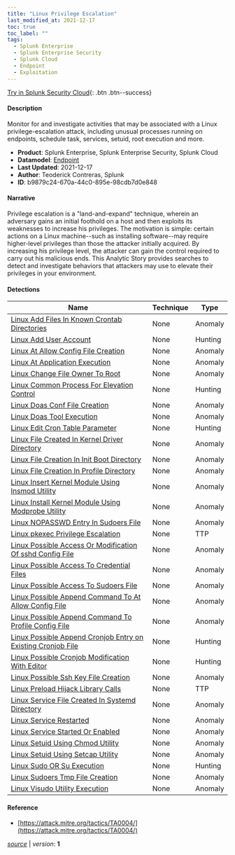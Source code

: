 ```yaml
---
title: "Linux Privilege Escalation"
last_modified_at: 2021-12-17
toc: true
toc_label: ""
tags:
  - Splunk Enterprise
  - Splunk Enterprise Security
  - Splunk Cloud
  - Endpoint
  - Exploitation
---
```


[Try in Splunk Security Cloud](https://www.splunk.com/en_us/cyber-security.html){: .btn .btn--success}

#### Description

Monitor for and investigate activities that may be associated with a Linux privilege-escalation attack, including unusual processes running on endpoints, schedule task, services, setuid, root execution and more.

- **Product**: Splunk Enterprise, Splunk Enterprise Security, Splunk Cloud
- **Datamodel**: [Endpoint](https://docs.splunk.com/Documentation/CIM/latest/User/Endpoint)
- **Last Updated**: 2021-12-17
- **Author**: Teoderick Contreras, Splunk
- **ID**: b9879c24-670a-44c0-895e-98cdb7d0e848

#### Narrative

Privilege escalation is a "land-and-expand" technique, wherein an adversary gains an initial foothold on a host and then exploits its weaknesses to increase his privileges. The motivation is simple: certain actions on a Linux machine--such as installing software--may require higher-level privileges than those the attacker initially acquired. By increasing his privilege level, the attacker can gain the control required to carry out his malicious ends. This Analytic Story provides searches to detect and investigate behaviors that attackers may use to elevate their privileges in your environment.

#### Detections

| Name        | Technique   | Type         |
| ----------- | ----------- |--------------|
| [Linux Add Files In Known Crontab Directories](/endpoint/linux_add_files_in_known_crontab_directories/) | None| Anomaly |
| [Linux Add User Account](/endpoint/linux_add_user_account/) | None| Hunting |
| [Linux At Allow Config File Creation](/endpoint/linux_at_allow_config_file_creation/) | None| Anomaly |
| [Linux At Application Execution](/endpoint/linux_at_application_execution/) | None| Anomaly |
| [Linux Change File Owner To Root](/endpoint/linux_change_file_owner_to_root/) | None| Anomaly |
| [Linux Common Process For Elevation Control](/endpoint/linux_common_process_for_elevation_control/) | None| Hunting |
| [Linux Doas Conf File Creation](/endpoint/linux_doas_conf_file_creation/) | None| Anomaly |
| [Linux Doas Tool Execution](/endpoint/linux_doas_tool_execution/) | None| Anomaly |
| [Linux Edit Cron Table Parameter](/endpoint/linux_edit_cron_table_parameter/) | None| Hunting |
| [Linux File Created In Kernel Driver Directory](/endpoint/linux_file_created_in_kernel_driver_directory/) | None| Anomaly |
| [Linux File Creation In Init Boot Directory](/endpoint/linux_file_creation_in_init_boot_directory/) | None| Anomaly |
| [Linux File Creation In Profile Directory](/endpoint/linux_file_creation_in_profile_directory/) | None| Anomaly |
| [Linux Insert Kernel Module Using Insmod Utility](/endpoint/linux_insert_kernel_module_using_insmod_utility/) | None| Anomaly |
| [Linux Install Kernel Module Using Modprobe Utility](/endpoint/linux_install_kernel_module_using_modprobe_utility/) | None| Anomaly |
| [Linux NOPASSWD Entry In Sudoers File](/endpoint/linux_nopasswd_entry_in_sudoers_file/) | None| Anomaly |
| [Linux pkexec Privilege Escalation](/endpoint/linux_pkexec_privilege_escalation/) | None| TTP |
| [Linux Possible Access Or Modification Of sshd Config File](/endpoint/linux_possible_access_or_modification_of_sshd_config_file/) | None| Anomaly |
| [Linux Possible Access To Credential Files](/endpoint/linux_possible_access_to_credential_files/) | None| Anomaly |
| [Linux Possible Access To Sudoers File](/endpoint/linux_possible_access_to_sudoers_file/) | None| Anomaly |
| [Linux Possible Append Command To At Allow Config File](/endpoint/linux_possible_append_command_to_at_allow_config_file/) | None| Anomaly |
| [Linux Possible Append Command To Profile Config File](/endpoint/linux_possible_append_command_to_profile_config_file/) | None| Anomaly |
| [Linux Possible Append Cronjob Entry on Existing Cronjob File](/endpoint/linux_possible_append_cronjob_entry_on_existing_cronjob_file/) | None| Hunting |
| [Linux Possible Cronjob Modification With Editor](/endpoint/linux_possible_cronjob_modification_with_editor/) | None| Hunting |
| [Linux Possible Ssh Key File Creation](/endpoint/linux_possible_ssh_key_file_creation/) | None| Anomaly |
| [Linux Preload Hijack Library Calls](/endpoint/linux_preload_hijack_library_calls/) | None| TTP |
| [Linux Service File Created In Systemd Directory](/endpoint/linux_service_file_created_in_systemd_directory/) | None| Anomaly |
| [Linux Service Restarted](/endpoint/linux_service_restarted/) | None| Anomaly |
| [Linux Service Started Or Enabled](/endpoint/linux_service_started_or_enabled/) | None| Anomaly |
| [Linux Setuid Using Chmod Utility](/endpoint/linux_setuid_using_chmod_utility/) | None| Anomaly |
| [Linux Setuid Using Setcap Utility](/endpoint/linux_setuid_using_setcap_utility/) | None| Anomaly |
| [Linux Sudo OR Su Execution](/endpoint/linux_sudo_or_su_execution/) | None| Hunting |
| [Linux Sudoers Tmp File Creation](/endpoint/linux_sudoers_tmp_file_creation/) | None| Anomaly |
| [Linux Visudo Utility Execution](/endpoint/linux_visudo_utility_execution/) | None| Anomaly |

#### Reference

* [https://attack.mitre.org/tactics/TA0004/](https://attack.mitre.org/tactics/TA0004/)



[*source*](https://github.com/splunk/security_content/tree/develop/stories/linux_privilege_escalation.yml) \| *version*: **1**